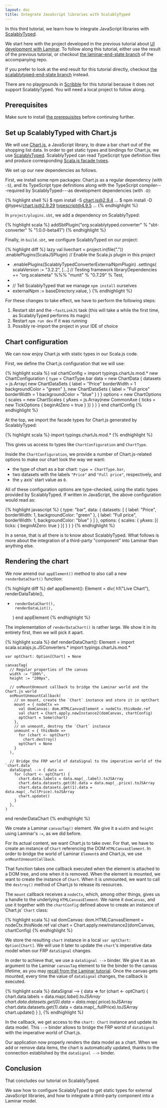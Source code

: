 ```yaml
---
layout: doc
title: Integrate JavaScript libraries with ScalablyTyped
---
```


In this third tutorial, we learn how to integrate JavaScript libraries with [ScalablyTyped](https://scalablytyped.org/).

We start here with the project developed in the previous tutorial about [UI development with Laminar](./laminar.html).
To follow along this tutorial, either use the result of the previous tutorial, or checkout [the laminar-end-state branch](https://github.com/sjrd/scalajs-sbt-vite-laminar-chartjs-example/tree/laminar-end-state) of the accompanying repo.

If you prefer to look at the end result for this tutorial directly, checkout [the scalablytyped-end-state branch](https://github.com/sjrd/scalajs-sbt-vite-laminar-chartjs-example/tree/scalablytyped-end-state) instead.

There are no playgrounds in [Scribble](https://scribble.ninja/) for this tutorial because it does not support ScalablyTyped.
You will need a local project to follow along.

## Prerequisites

Make sure to install [the prerequisites](./index.html#prerequisites) before continuing further.

## Set up ScalablyTyped with Chart.js

We will use [Chart.js](https://www.chartjs.org/), a JavaScript library, to draw a bar chart out of the shopping list data.
In order to get static types and bindings for Chart.js, we use [ScalablyTyped](https://scalablytyped.org/).
ScalablyTyped can read TypeScript type definition files and produce corresponding [Scala.js facade types](/doc/interoperability/facade-types.html).

We set up our new dependencies as follows.

First, we install some npm packages: Chart.js as a regular dependency (with `-S`), and its TypeScript type definitions along with the TypeScript compiler---required by ScalablyTyped---as development dependencies (with `-D`):

{% highlight shell %}
$ npm install -S chart.js@2.9.4
...
$ npm install -D @types/chart.js@2.9.29 typescript@4.9.5
...
{% endhighlight %}

In `project/plugins.sbt`, we add a dependency on ScalablyTyped:

{% highlight scala %}
addSbtPlugin("org.scalablytyped.converter" % "sbt-converter" % "1.0.0-beta41")
{% endhighlight %}

Finally, in `build.sbt`, we configure ScalablyTyped on our project:

{% highlight diff %}
 lazy val livechart = project.in(file("."))
   .enablePlugins(ScalaJSPlugin) // Enable the Scala.js plugin in this project
+  .enablePlugins(ScalablyTypedConverterExternalNpmPlugin)
   .settings(
     scalaVersion := "3.2.2",
     [...]
     // Testing framework
     libraryDependencies += "org.scalameta" %%% "munit" % "0.7.29" % Test,
+
+    // Tell ScalablyTyped that we manage `npm install` ourselves
+    externalNpm := baseDirectory.value,
   )
{% endhighlight %}

For these changes to take effect, we have to perform the following steps:

1. Restart sbt and the `~fastLinkJS` task (this will take a while the first time, as ScalablyTyped performs its magic)
1. Restart `npm run dev` if it was running
1. Possibly re-import the project in your IDE of choice

## Chart configuration

We can now enjoy Chart.js with static types in our Scala.js code.

First, we define the Chart.js configuration that we will use:

{% highlight scala %}
  val chartConfig =
    import typings.chartJs.mod.*
    new ChartConfiguration {
      `type` = ChartType.bar
      data = new ChartData {
        datasets = js.Array(
          new ChartDataSets {
            label = "Price"
            borderWidth = 1
            backgroundColor = "green"
          },
          new ChartDataSets {
            label = "Full price"
            borderWidth = 1
            backgroundColor = "blue"
          }
        )
      }
      options = new ChartOptions {
        scales = new ChartScales {
          yAxes = js.Array(new CommonAxe {
            ticks = new TickOptions {
              beginAtZero = true
            }
          })
        }
      }
    }
  end chartConfig
{% endhighlight %}

At the top, we import the facade types for Chart.js generated by ScalablyTyped:

{% highlight scala %}
import typings.chartJs.mod.*
{% endhighlight %}

This gives us access to types like `ChartConfiguration` and `ChartType`.

Inside the `ChartConfiguration`, we provide a number of Chart.js-related options to make our chart look the way we want:

* the type of chart as a bar chart: `type = ChartType.bar`,
* two datasets with the labels `"Price"` and `"Full price"`, respectively, and
* the `y` axis' start value as `0`.

All of these configuration options are type-checked, using the static types provided by ScalablyTyped.
If written in JavaScript, the above configuration would read as:

{% highlight javascript %}
{
  type: "bar",
  data: {
    datasets: [
      {
        label: "Price",
        borderWidth: 1,
        backgroundColor: "green"
      },
      {
        label: "Full price",
        borderWidth: 1,
        backgroundColor: "blue"
      }
    ]
  },
  options: {
    scales: {
      yAxes: [{
        ticks: {
          beginAtZero: true
        }
      }]
    }
  }
}
{% endhighlight %}

In a sense, that is all there is to know about ScalablyTyped.
What follows is more about the integration of a third-party "component" into Laminar than anything else.

## Rendering the chart

We now amend our `appElement()` method to also call a new `renderDataChart()` function:

{% highlight diff %}
  def appElement(): Element =
     div(
       h1("Live Chart"),
       renderDataTable(),
+      renderDataChart(),
       renderDataList(),
     )
   end appElement
{% endhighlight %}

The implementation of `renderDataChart()` is rather large.
We show it in its entirety first, then we will pick it apart.

{% highlight scala %}
  def renderDataChart(): Element =
    import scala.scalajs.js.JSConverters.*
    import typings.chartJs.mod.*

    var optChart: Option[Chart] = None

    canvasTag(
      // Regular properties of the canvas
      width := "100%",
      height := "200px",

      // onMountUnmount callback to bridge the Laminar world and the Chart.js world
      onMountUnmountCallback(
        // on mount, create the `Chart` instance and store it in optChart
        mount = { nodeCtx =>
          val domCanvas: dom.HTMLCanvasElement = nodeCtx.thisNode.ref
          val chart = Chart.apply.newInstance2(domCanvas, chartConfig)
          optChart = Some(chart)
        },
        // on unmount, destroy the `Chart` instance
        unmount = { thisNode =>
          for (chart <- optChart)
            chart.destroy()
          optChart = None
        }
      ),

      // Bridge the FRP world of dataSignal to the imperative world of the `chart.data`
      dataSignal --> { data =>
        for (chart <- optChart) {
          chart.data.labels = data.map(_.label).toJSArray
          chart.data.datasets.get(0).data = data.map(_.price).toJSArray
          chart.data.datasets.get(1).data = data.map(_.fullPrice).toJSArray
          chart.update()
        }
      },
    )
  end renderDataChart
{% endhighlight %}

We create a Laminar `canvasTag()` element.
We give it a `width` and `height` using Laminar's `:=`, as we did before.

For its actual content, we want Chart.js to take over.
For that, we have to create an instance of `Chart` referencing the DOM `HTMLCanvasElement`.
In order to bridge the world of Laminar `Element`s and Chart.js, we use `onMountUnmountCallback`.

That function takes one callback executed when the element is attached to a DOM tree, and one when it is removed.
When the element is mounted, we want to create the instance of `Chart`.
When it is unmounted, we want to call the `destroy()` method of Chart.js to release its resources.

The `mount` callback receives a `nodeCtx`, which, among other things, gives us a handle to the underlying `HTMLCanvasElement`.
We name it `domCanvas`, and use it together with the `chartConfig` defined above to create an instance of Chart.js' `Chart` class:

{% highlight scala %}
val domCanvas: dom.HTMLCanvasElement = nodeCtx.thisNode.ref
val chart = Chart.apply.newInstance2(domCanvas, chartConfig)
{% endhighlight %}

We store the resulting `chart` instance in a local `var optChart: Option[Chart]`.
We will use it later to update the `chart`'s imperative data model when our FRP `dataSignal` changes.

In order to achieve that, we use a `dataSignal -->` binder.
We give it as an argument to the Laminar `canvasTag` element to tie the binder to the canvas lifetime, as you may [recall from the Laminar tutorial](laminar.html#editing-prices).
Once the canvas gets mounted, every time the value of `dataSignal` changes, the callback is executed.

{% highlight scala %}
dataSignal --> { data =>
  for (chart <- optChart) {
    chart.data.labels = data.map(_.label).toJSArray
    chart.data.datasets.get(0).data = data.map(_.price).toJSArray
    chart.data.datasets.get(1).data = data.map(_.fullPrice).toJSArray
    chart.update()
  }
},
{% endhighlight %}

In the callback, we get access to the `chart: Chart` instance and update its data model.
This `-->` binder allows to bridge the FRP world of `dataSignal` with the imperative world of Chart.js.

Our application now properly renders the data model as a chart.
When we add or remove data items, the chart is automatically updated, thanks to the connection established by the `dataSignal -->` binder.

## Conclusion

That concludes our tutorial on ScalablyTyped.

We saw how to configure ScalablyTyped to get static types for external JavaScript libraries, and how to integrate a third-party component into a Laminar model.
